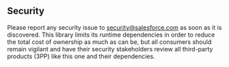 ## Security

Please report any security issue to [security@salesforce.com](mailto:security@salesforce.com) as soon as it is
discovered. This library limits its runtime dependencies in order to reduce the total cost of ownership as much as can
be, but all consumers should remain vigilant and have their security stakeholders review all third-party products (3PP)
like this one and their dependencies.
